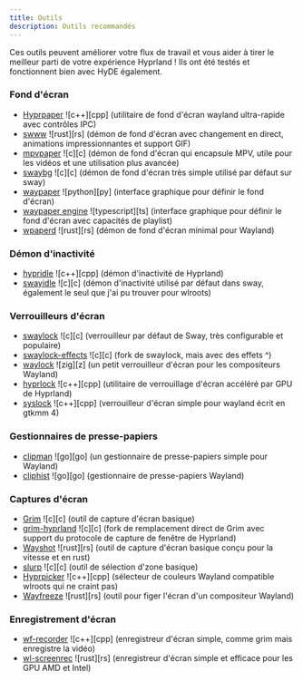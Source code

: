 ```yaml
---
title: Outils
description: Outils recommandés
---
```


Ces outils peuvent améliorer votre flux de travail et vous aider à tirer le meilleur parti de votre expérience Hyprland ! Ils ont été testés et fonctionnent bien avec HyDE également.

### Fond d'écran

- [Hyprpaper](https://github.com/hyprwm/hyprpaper) ![c++][cpp] (utilitaire de fond d'écran wayland ultra-rapide avec contrôles IPC)
- [swww](https://github.com/Horus645/swww) ![rust][rs] (démon de fond d'écran avec changement en direct, animations impressionnantes et support GIF)
- [mpvpaper](https://github.com/GhostNaN/mpvpaper) ![c][c] (démon de fond d'écran qui encapsule MPV, utile pour les vidéos et une utilisation plus avancée)
- [swaybg](https://github.com/swaywm/swaybg) ![c][c] (démon de fond d'écran très simple utilisé par défaut sur sway)
- [waypaper](https://github.com/anufrievroman/waypaper) ![python][py] (interface graphique pour définir le fond d'écran)
- [waypaper engine](https://github.com/0bCdian/Waypaper-Engine) ![typescript][ts] (interface graphique pour définir le fond d'écran avec capacités de playlist)
- [wpaperd](https://github.com/danyspin97/wpaperd) ![rust][rs] (démon de fond d'écran minimal pour Wayland)

### Démon d'inactivité

- [hypridle](https://github.com/hyprwm/hypridle) ![c++][cpp] (démon d'inactivité de Hyprland)
- [swayidle](https://github.com/swaywm/swayidle) ![c][c] (démon d'inactivité utilisé par défaut dans sway, également le seul que j'ai pu trouver pour wlroots)

### Verrouilleurs d'écran

- [swaylock](https://github.com/swaywm/swaylock) ![c][c] (verrouilleur par défaut de Sway, très configurable et populaire)
- [swaylock-effects](https://github.com/mortie/swaylock-effects) ![c][c] (fork de swaylock, mais avec des effets ^)
- [waylock](https://codeberg.org/ifreund/waylock) ![zig][z] (un petit verrouilleur d'écran pour les compositeurs Wayland)
- [hyprlock](https://github.com/hyprwm/hyprlock) ![c++][cpp] (utilitaire de verrouillage d'écran accéléré par GPU de Hyprland)
- [syslock](https://github.com/System64fumo/syslock) ![c++][cpp] (verrouilleur d'écran simple pour wayland écrit en gtkmm 4)

### Gestionnaires de presse-papiers

- [clipman](https://github.com/chmouel/clipman) ![go][go] (un gestionnaire de presse-papiers simple pour Wayland)
- [cliphist](https://github.com/sentriz/cliphist) ![go][go] (gestionnaire de presse-papiers Wayland)

### Captures d'écran

- [Grim](https://git.sr.ht/~emersion/grim) ![c][c] (outil de capture d'écran basique)
- [grim-hyprland](https://github.com/eriedaberrie/grim-hyprland) ![c][c] (fork de remplacement direct de Grim avec support du protocole de capture de fenêtre de Hyprland)
- [Wayshot](https://git.sr.ht/~shinyzenith/wayshot) ![rust][rs] (outil de capture d'écran basique conçu pour la vitesse et en rust)
- [slurp](https://github.com/emersion/slurp) ![c][c] (outil de sélection d'zone basique)
- [Hyprpicker](https://github.com/hyprwm/hyprpicker)  ![c++][cpp] (sélecteur de couleurs Wayland compatible wlroots qui ne craint pas)
- [Wayfreeze](https://github.com/Jappie3/wayfreeze) ![rust][rs] (outil pour figer l'écran d'un compositeur Wayland)

### Enregistrement d'écran

- [wf-recorder](https://github.com/ammen99/wf-recorder) ![c++][cpp] (enregistreur d'écran simple, comme grim mais enregistre la vidéo)
- [wl-screenrec](https://github.com/russelltg/wl-screenrec) ![rust][rs] (enregistreur d'écran simple et efficace pour les GPU AMD et Intel)
